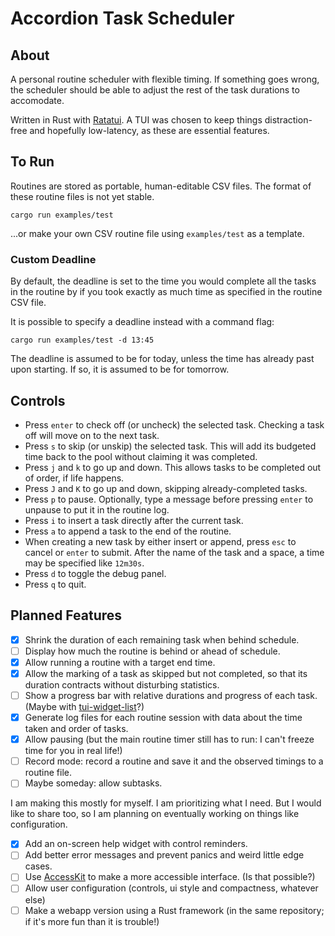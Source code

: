# Accordion Task Scheduler

## About

A personal routine scheduler with flexible timing. If something goes wrong, the scheduler should be able to adjust the rest of the task durations to accomodate.

Written in Rust with [Ratatui](https://ratatui.rs/). A TUI was chosen to keep things distraction-free and hopefully low-latency, as these are essential features.

## To Run

Routines are stored as portable, human-editable CSV files. The format of these routine files is not yet stable.

```
cargo run examples/test
```

...or make your own CSV routine file using `examples/test` as a template.

### Custom Deadline

By default, the deadline is set to the time you would complete all the tasks in the routine by if you took exactly as much time as specified in the routine CSV file.

It is possible to specify a deadline instead with a command flag:

```
cargo run examples/test -d 13:45
```

The deadline is assumed to be for today, unless the time has already past upon starting. If so, it is assumed to be for tomorrow.

## Controls

- Press `enter` to check off (or uncheck) the selected task. Checking a task off will move on to the next task.
- Press `s` to skip (or unskip) the selected task. This will add its budgeted time back to the pool without claiming it was completed.
- Press `j` and `k` to go up and down. This allows tasks to be completed out of order, if life happens.
- Press `J` and `K` to go up and down, skipping already-completed tasks.
- Press `p` to pause. Optionally, type a message before pressing `enter` to unpause to put it in the routine log.
- Press `i` to insert a task directly after the current task.
- Press `a` to append a task to the end of the routine.
- When creating a new task by either insert or append, press `esc` to cancel or `enter` to submit. After the name of the task and a space, a time may be specified like `12m30s`.
- Press `d` to toggle the debug panel.
- Press `q` to quit.

## Planned Features

- [x] Shrink the duration of each remaining task when behind schedule.
- [ ] Display how much the routine is behind or ahead of schedule.
- [x] Allow running a routine with a target end time.
- [x] Allow the marking of a task as skipped but not completed, so that its duration contracts without disturbing statistics.
- [ ] Show a progress bar with relative durations and progress of each task. (Maybe with [tui-widget-list](https://github.com/preiter93/tui-widget-list)?)
- [x] Generate log files for each routine session with data about the time taken and order of tasks.
- [x] Allow pausing (but the main routine timer still has to run: I can't freeze time for you in real life!)
- [ ] Record mode: record a routine and save it and the observed timings to a routine file.
- [ ] Maybe someday: allow subtasks.

I am making this mostly for myself. I am prioritizing what I need. But I would like to share too, so I am planning on eventually working on things like configuration.

- [x] Add an on-screen help widget with control reminders.
- [ ] Add better error messages and prevent panics and weird little edge cases.
- [ ] Use [AccessKit](https://github.com/AccessKit/accesskit) to make a more accessible interface. (Is that possible?)
- [ ] Allow user configuration (controls, ui style and compactness, whatever else)
- [ ] Make a webapp version using a Rust framework (in the same repository; if it's more fun than it is trouble!)

